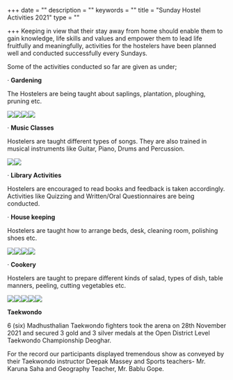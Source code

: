 +++
date = ""
description = ""
keywords = ""
title = "Sunday Hostel Activities 2021"
type = ""

+++
Keeping in view that their stay away from home should enable them to gain knowledge, life skills and values and empower them to lead life fruitfully and meaningfully, activities for the hostelers have been planned well and conducted successfully every Sundays.

Some of the activities conducted so far are given as under;

· **Gardening**

The Hostelers are being taught about saplings, plantation, ploughing, pruning etc.

![](/uploads/2021/12/13/whatsapp-image-2021-12-13-at-10-20-22-am-1.jpeg)![](/uploads/2021/12/13/whatsapp-image-2021-12-09-at-2-43-05-pm-1.jpeg)![](/uploads/2021/12/13/whatsapp-image-2021-12-13-at-10-20-23-am-1.jpeg)![](/uploads/2021/12/13/whatsapp-image-2021-12-09-at-2-43-13-pm.jpeg)

· **Music Classes**

Hostelers are taught different types of songs. They are also trained in musical instruments like Guitar, Piano, Drums and Percussion.

![](/uploads/2021/12/13/whatsapp-image-2021-12-13-at-10-20-20-am.jpeg)![](/uploads/2021/12/13/whatsapp-image-2021-12-13-at-10-20-19-am-1.jpeg)

· **Library Activities**

Hostelers are encouraged to read books and feedback is taken accordingly. Activities like Quizzing and Written/Oral Questionnaires are being conducted.

· **House keeping**

Hostelers are taught how to arrange beds, desk, cleaning room, polishing shoes etc.

![](/uploads/2021/12/13/whatsapp-image-2021-12-13-at-10-20-20-am-1.jpeg)![](/uploads/2021/12/13/whatsapp-image-2021-12-09-at-2-43-02-pm-2.jpeg)![](/uploads/2021/12/13/whatsapp-image-2021-12-09-at-2-43-04-pm.jpeg)![](/uploads/2021/12/13/whatsapp-image-2021-12-13-at-10-20-23-am-3.jpeg)

· **Cookery**

Hostelers are taught to prepare different kinds of salad, types of dish, table manners, peeling, cutting vegetables etc.

![](/uploads/2021/12/13/whatsapp-image-2021-12-13-at-10-20-22-am.jpeg)![](/uploads/2021/12/13/whatsapp-image-2021-12-12-at-11-29-49-am.jpeg)![](/uploads/2021/12/13/whatsapp-image-2021-12-09-at-2-43-12-pm.jpeg)![](/uploads/2021/12/13/whatsapp-image-2021-12-13-at-10-20-23-am-2.jpeg)![](/uploads/2021/12/13/whatsapp-image-2021-12-09-at-2-43-02-pm-1.jpeg)

**Taekwondo**

6 (six) Madhusthalian Taekwondo fighters took the arena on 28th November 2021 and secured 3 gold and 3 silver medals at the Open District Level Taekwondo Championship Deoghar.

For the record our participants displayed tremendous show as conveyed by their Taekwondo instructor Deepak Massey and Sports teachers- Mr. Karuna Saha and Geography Teacher, Mr. Bablu Gope.